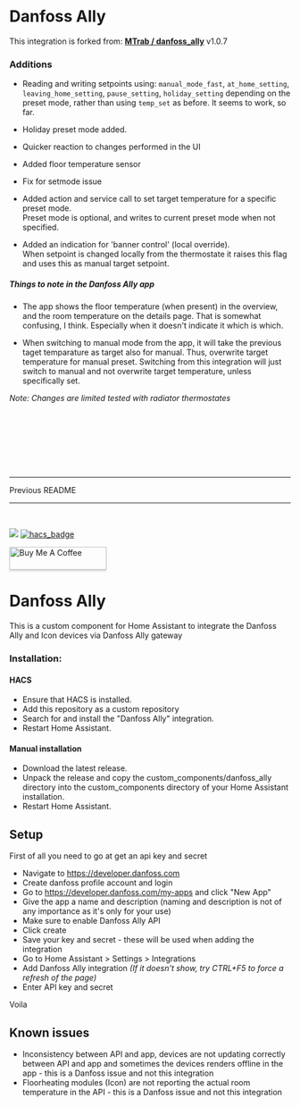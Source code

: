 # Danfoss Ally


This integration is forked from: **[MTrab / danfoss_ally](https://github.com/MTrab/danfoss_ally)**  v1.0.7
  
### Additions

- Reading and writing setpoints using: `manual_mode_fast`, `at_home_setting`, `leaving_home_setting`, `pause_setting`, `holiday_setting` depending on the preset mode, rather than using `temp_set` as before.
It seems to work, so far.
 
- Holiday preset mode added.
 
- Quicker reaction to changes performed in the UI
 
- Added floor temperature sensor
 
- Fix for setmode issue

- Added action and service call to set target temperature for a specific preset mode.  
Preset mode is optional, and writes to current preset mode when not specified.

- Added an indication for 'banner control' (local override).  
When setpoint is changed locally from the thermostate it raises this flag and uses this as manual target setpoint.  


##### Things to note in the Danfoss Ally app

- The app shows the floor temperature (when present) in the overview, and the room temperature on the details page. That is somewhat confusing, I think. Especially when it doesn't indicate it which is which.

- When switching to manual mode from the app, it will take the previous taget temparature as target also for manual. Thus, overwrite target temperature for manual preset.
Switching from this integration will just switch to manual and not overwrite target temperature, unless specifically set. 
  
*Note: Changes are limited tested with radiator thermostates*
<br/>
<br/>
<br/>
<br/>
<br/>
<br/>
<br/>
<br/>

---
Previous README

---
<br/>

[![](https://img.shields.io/github/release/mtrab/danfoss_ally/all.svg?style=plastic)](https://github.com/mtrab/danfoss_ally/releases)
[![hacs_badge](https://img.shields.io/badge/HACS-Default-orange.svg?style=plastic)](https://github.com/custom-components/hacs)

<a href="https://www.buymeacoffee.com/mtrab" target="_blank"><img src="https://www.buymeacoffee.com/assets/img/custom_images/orange_img.png" alt="Buy Me A Coffee" style="height: 41px !important;width: 174px !important;box-shadow: 0px 3px 2px 0px rgba(190, 190, 190, 0.5) !important;-webkit-box-shadow: 0px 3px 2px 0px rgba(190, 190, 190, 0.5) !important;" ></a>
# Danfoss Ally

This is a custom component for Home Assistant to integrate the Danfoss Ally and Icon devices via Danfoss Ally gateway

### Installation:

#### HACS

- Ensure that HACS is installed.
- Add this repository as a custom repository
- Search for and install the "Danfoss Ally" integration.
- Restart Home Assistant.

#### Manual installation

- Download the latest release.
- Unpack the release and copy the custom_components/danfoss_ally directory into the custom_components directory of your Home Assistant installation.
- Restart Home Assistant.

## Setup

First of all you need to go at get an api key and secret

* Navigate to https://developer.danfoss.com
* Create danfoss profile account and login
* Go to https://developer.danfoss.com/my-apps and click "New App"
* Give the app a name and description (naming and description is not of any importance as it's only for your use)
* Make sure to enable Danfoss Ally API
* Click create
* Save your key and secret - these will be used when adding the integration
* Go to Home Assistant > Settings > Integrations
* Add Danfoss Ally integration *(If it doesn't show, try CTRL+F5 to force a refresh of the page)*
* Enter API key and secret

Voila

## Known issues

* Inconsistency between API and app, devices are not updating correctly between API and app and sometimes the devices renders offline in the app - this is a Danfoss issue and not this integration
* Floorheating modules (Icon) are not reporting the actual room temperature in the API - this is a Danfoss issue and not this integration
